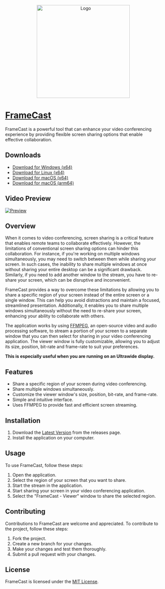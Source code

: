 <p align="center">
    <img src="./public/icon.png" width="300" alt="Logo">
</p>

# [FrameCast](https://framecast.app/)

FrameCast is a powerful tool that can enhance your video conferencing experience by providing flexible screen sharing options that enable effective collaboration.

## Downloads

- [Download for Windows (x64)](https://github.com/nathan-fiscaletti/framecast/releases/latest/download/FrameCast.Setup.windows_amd64.exe)
- [Download for Linux (x64)](https://github.com/nathan-fiscaletti/framecast/releases/latest/download/FrameCast.Setup.linux_amd64.deb)
- [Download for macOS (x64)](https://github.com/nathan-fiscaletti/framecast/releases/latest/download/FrameCast.Setup.darwin_x64.dmg)
- [Download for macOS (arm64)](https://github.com/nathan-fiscaletti/framecast/releases/latest/download/FrameCast.Setup.darwin_arm64.dmg)

## Video Preview

[![Preview](https://i.imgur.com/4F3RiCd.png)](https://youtu.be/hPjuXTlpybg)

## Overview

When it comes to video conferencing, screen sharing is a critical feature that enables remote teams to collaborate effectively. However, the limitations of conventional screen sharing options can hinder this collaboration. For instance, if you're working on multiple windows simultaneously, you may need to switch between them while sharing your screen. In such cases, the inability to share multiple windows at once without sharing your entire desktop can be a significant drawback. Similarly, if you need to add another window to the stream, you have to re-share your screen, which can be disruptive and inconvenient.

FrameCast provides a way to overcome these limitations by allowing you to share a specific region of your screen instead of the entire screen or a single window. This can help you avoid distractions and maintain a focused, streamlined presentation. Additionally, it enables you to share multiple windows simultaneously without the need to re-share your screen, enhancing your ability to collaborate with others.

The application works by using [FFMPEG](https://ffmpeg.org/), an open-source video and audio processing software, to stream a portion of your screen to a separate window that you can then select for sharing in your video conferencing application. The viewer window is fully customizable, allowing you to adjust its size, position, bit-rate and frame-rate to suit your preferences.

**This is especially useful when you are running on an Ultrawide display.**

## Features

* Share a specific region of your screen during video conferencing.
* Share multiple windows simultaneously.
* Customize the viewer window's size, position, bit-rate, and frame-rate.
* Simple and intuitive interface.
* Uses FFMPEG to provide fast and efficient screen streaming.

## Installation

1. Download the [Latest Version](https://github.com/nathan-fiscaletti/framecast/releases/latest) from the releases page.
2. Install the application on your computer.

## Usage

To use FrameCast, follow these steps:

1. Open the application.
2. Select the region of your screen that you want to share.
3. Start the stream in the application.
4. Start sharing your screen in your video conferencing application.
5. Select the "FrameCast - Viewer" window to share the selected region.

## Contributing

Contributions to FrameCast are welcome and appreciated. To contribute to the project, follow these steps:

1. Fork the project.
2. Create a new branch for your changes.
3. Make your changes and test them thoroughly.
4. Submit a pull request with your changes.

## License

FrameCast is licensed under the [MIT License](./LICENSE).
